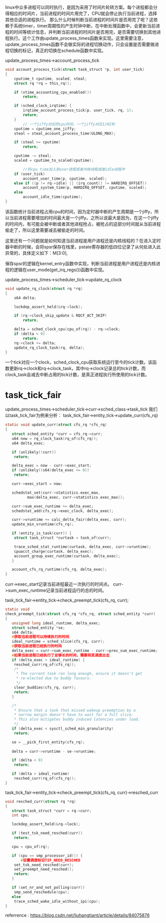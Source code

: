 linux中众多进程可以同时执行，是因为采用了时间片轮转方案。每个进程都会分得相应的时间片，当前进程的时间片用完了，CPU就会停止执行当前进程，选择其他合适的进程执行。
那么什么时候判断当前进程的时间片是否用完了呢？这依赖于系统timer，timer周期性的产生时钟中断，在中断处理函数中，会更新当前进程的时间等统计信息，并判断当前进程的时间片是否用完，是否需要切换到其他进程执行。这个工作由update_process_times函数来实现。这里需要注意，update_process_times函数不会做实际的进程切换动作，只会设置是否需要做进程切换的标记，真正的切换在schedule函数中实现。

update_process_times->account_process_tick
```C
void account_process_tick(struct task_struct *p, int user_tick)
{
	cputime_t cputime, scaled, steal;
	struct rq *rq = this_rq();

	if (vtime_accounting_cpu_enabled())
		return;

	if (sched_clock_irqtime) {
		irqtime_account_process_tick(p, user_tick, rq, 1);
		return;
	}
        // 一个jiffy对应的cpu时间，一个jiffy对应1/HZ秒 
  	cputime = cputime_one_jiffy;
	steal = steal_account_process_time(ULONG_MAX);

	if (steal >= cputime)
		return;

	cputime -= steal;
	scaled = cputime_to_scaled(cputime);

        //将cpu time加入到user进程或者内核线程或者idle线程中
	if (user_tick)
		account_user_time(p, cputime, scaled);
	else if ((p != rq->idle) || (irq_count() != HARDIRQ_OFFSET))
		account_system_time(p, HARDIRQ_OFFSET, cputime, scaled);
	else
		account_idle_time(cputime);
}
```

该函数统计当前进程占用cpu的时间，因为定时器中断的产生周期是一个jiffy，所以当前进程需要增加的时间最大是一个jiffy。之所以说最大是因为，在这一个jiffy的时间内，有可能会被中断或者其他进程抢占，被抢占的这部分时间就从当前进程偷走了，所以这里需要减去被偷走的时间。

这里还有一个问题就是如何知道当前进程是用户进程还是内核线程的？在进入定时器中断的时候，会将spsr保存在栈里，pstate寄存器的低四位记录了从何处进入此异常的，具体定义如下：M[3:0], 

保存spsr的逻辑在kernel_entry函数中实现，判断当前进程是用户进程还是内核进程的逻辑在user_mode(get_irq_regs())函数中实现。

update_process_times->scheduler_tick->update_rq_clock

```C
void update_rq_clock(struct rq *rq)
{
	s64 delta;

	lockdep_assert_held(&rq->lock);

	if (rq->clock_skip_update & RQCF_ACT_SKIP)
		return;

	delta = sched_clock_cpu(cpu_of(rq)) - rq->clock;
	if (delta < 0)
		return;
	rq->clock += delta;
	update_rq_clock_task(rq, delta);
}
```

一个tick对应一个clock，sched_clock_cpu获取系统运行至今的tick计数。该函数更新rq->clock和rq->clock_task，其中rq->clock记录总的tick计数，而clock_task会减去中断占用的tick计数，是真正进程执行所使用的tick计数。

# task_tick_fair
update_process_times->scheduler_tick->curr->sched_class->task_tick
我们以task_tick_fair为例来分析：
task_tick_fair->entity_tick->update_curr(cfs_rq)
```C
static void update_curr(struct cfs_rq *cfs_rq)
{
   struct sched_entity *curr = cfs_rq->curr;
   u64 now = rq_clock_task(rq_of(cfs_rq));
   u64 delta_exec;

   if (unlikely(!curr))
   	return;

   delta_exec = now - curr->exec_start;
   if (unlikely((s64)delta_exec <= 0))
   	return;

   curr->exec_start = now;

   schedstat_set(curr->statistics.exec_max,
   	      max(delta_exec, curr->statistics.exec_max));

   curr->sum_exec_runtime += delta_exec;
   schedstat_add(cfs_rq->exec_clock, delta_exec);

   curr->vruntime += calc_delta_fair(delta_exec, curr);
   update_min_vruntime(cfs_rq);

   if (entity_is_task(curr)) {
   	struct task_struct *curtask = task_of(curr);

   	trace_sched_stat_runtime(curtask, delta_exec, curr->vruntime);
   	cpuacct_charge(curtask, delta_exec);
   	account_group_exec_runtime(curtask, delta_exec);
   }

   account_cfs_rq_runtime(cfs_rq, delta_exec);
}
```
curr->exec_start记录当前进程最近一次执行的时间点。
curr->sum_exec_runtime记录当前进程运行的总的时间。

task_tick_fair->entity_tick->check_preempt_tick(cfs_rq, curr);

```C
static void
check_preempt_tick(struct cfs_rq *cfs_rq, struct sched_entity *curr)
{
   unsigned long ideal_runtime, delta_exec;
   struct sched_entity *se;
   s64 delta;
   #获取当前进程可以持续执行的时间
   ideal_runtime = sched_slice(cfs_rq, curr);
   #获取当前进程已经执行的时间
   delta_exec = curr->sum_exec_runtime - curr->prev_sum_exec_runtime;
   #如果当前进程已经执行了足够长的时间，需要将其调度出去
   if (delta_exec > ideal_runtime) {
   	resched_curr(rq_of(cfs_rq));
   	/*
   	 * The current task ran long enough, ensure it doesn't get
   	 * re-elected due to buddy favours.
   	 */
   	clear_buddies(cfs_rq, curr);
   	return;
   }

   /*
    * Ensure that a task that missed wakeup preemption by a
    * narrow margin doesn't have to wait for a full slice.
    * This also mitigates buddy induced latencies under load.
    */
   if (delta_exec < sysctl_sched_min_granularity)
   	return;

   se = __pick_first_entity(cfs_rq);
   
   delta = curr->vruntime - se->vruntime;

   if (delta < 0)
   	return;

   if (delta > ideal_runtime)
   	resched_curr(rq_of(cfs_rq));
}
```

task_tick_fair->entity_tick->check_preempt_tick(cfs_rq, curr)->resched_curr

```C
void resched_curr(struct rq *rq)
{
   struct task_struct *curr = rq->curr;
   int cpu;

   lockdep_assert_held(&rq->lock);

   if (test_tsk_need_resched(curr))
   	return;

   cpu = cpu_of(rq);

   if (cpu == smp_processor_id()) {
       #设置调度标记TIF_NEED_RESCHED
   	set_tsk_need_resched(curr);
   	set_preempt_need_resched();
   	return;
   }

   if (set_nr_and_not_polling(curr))
   	smp_send_reschedule(cpu);
   else
   	trace_sched_wake_idle_without_ipi(cpu);
}
```

referrence : https://blog.csdn.net/liuhangtiant/article/details/84075876